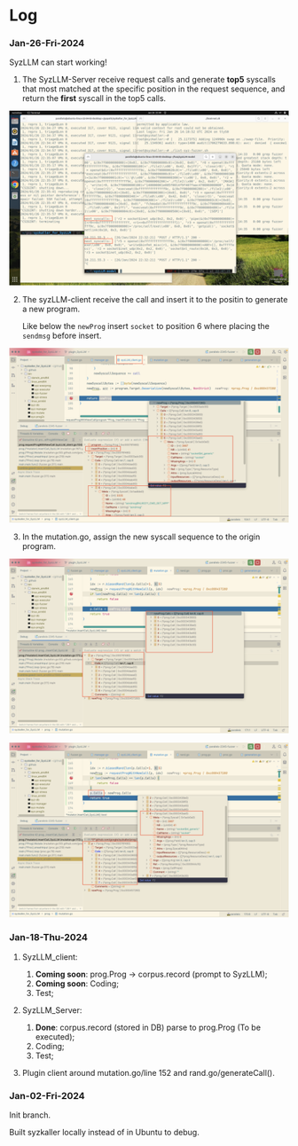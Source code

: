 # Log

### Jan-26-Fri-2024

SyzLLM can start working!

1. The SyzLLM-Server receive request calls and generate **top5** syscalls that most matched at the specific position in the request sequence, and return the **first** syscall in the top5 calls.

![replace-p-calls0](./syzLLM-assets/replace-p-calls0.png)

2. The syzLLM-client receive the call and insert it to the positin to generate a new program. 

   Like below the `newProg` insert `socket` to position 6 where placing the `sendmsg` before insert.

![replace-p-calls1](./syzLLM-assets/replace-p-calls1.png)

3. In the mutation.go, assign the new syscall sequence to the origin program.

![replace-p-calls2](./syzLLM-assets/replace-p-calls2.png)

![replace-p-calls3](./syzLLM-assets/replace-p-calls3.png)

### Jan-18-Thu-2024

1. SyzLLM_client:
   1. **Coming soon**: prog.Prog -> corpus.record (prompt to SyzLLM);
   2. **Coming soon**: Coding;
   3. Test;
2. SyzLLM_Server:
   1. **Done**: corpus.record (stored in DB) parse to prog.Prog (To be executed);
   2. Coding;
   3. Test;

3. Plugin client around mutation.go/line 152 and rand.go/generateCall().


### Jan-02-Fri-2024

Init branch.

Built syzkaller locally instead of in Ubuntu to debug.